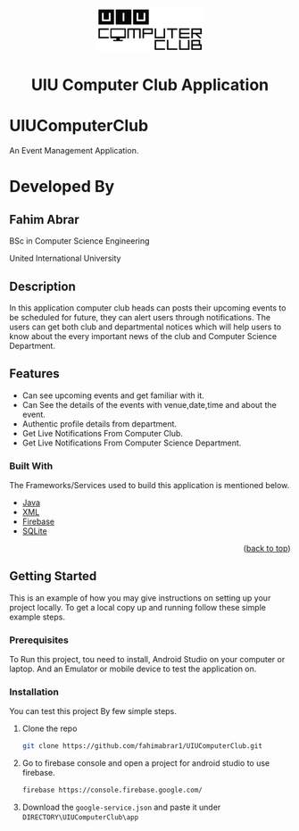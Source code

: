<div align="center">
  <a href="https://github.com/othneildrew/Best-README-Template">
    <img src="app/src/main/res/drawable/ccl_logo.png" alt="Logo" width="`40" height="80">
  </a>

  <h1 align="center">UIU Computer Club Application</h1>
</div>

# UIUComputerClub
An Event Management Application.

# Developed By

## Fahim Abrar

BSc in Computer Science Engineering

United International University

## Description

In this application computer club heads can posts their upcoming events to be scheduled for future, they can alert users through notifications.
The users can get both club and departmental notices which will help users to know about the every important news of the club and Computer Science Department.

## Features

* Can see upcoming events and get familiar with it.
* Can See the details of the events with venue,date,time and about the event. 
* Authentic profile details from department.
* Get Live Notifications From Computer Club.
* Get Live Notifications From Computer Science Department.

### Built With

The Frameworks/Services used to build this application is mentioned below.

* [Java](https://developer.android.com/studio?gclid=Cj0KCQjwheyUBhD-ARIsAHJNM-MJ82D4Q2WVuuCDLoxr0E8UM9jUyZ1-DndhoC1khIf0ap21MMGWiicaAuw0EALw_wcB&gclsrc=aw.ds)
* [XML](https://developer.mozilla.org/en-US/docs/Web/XML/XML_introduction)
* [Firebase](https://firebase.google.com/?gclid=Cj0KCQjwheyUBhD-ARIsAHJNM-Pz3sXl9f3eTiEbqxVGyyNYYP4IjEzsX5sSONmQFOpGnV49XN-dkxoaAr1tEALw_wcB&gclsrc=aw.ds)
* [SQLite](https://sqlitebrowser.org/)


<p align="right">(<a href="#top">back to top</a>)</p>

## Getting Started

This is an example of how you may give instructions on setting up your project locally.
To get a local copy up and running follow these simple example steps.

### Prerequisites

To Run this project, tou need to install, Android Studio on your computer or laptop.
And an Emulator or mobile device to test the application on.

### Installation

You can test this project By few simple steps.

1. Clone the repo
   ```sh
   git clone https://github.com/fahimabrar1/UIUComputerClub.git
   ```
2. Go to firebase console and open a project for android studio to use firebase.
   ```sh
   firebase https://console.firebase.google.com/
   ```
3. Download the `google-service.json` and paste it under `DIRECTORY\UIUComputerClub\app`

